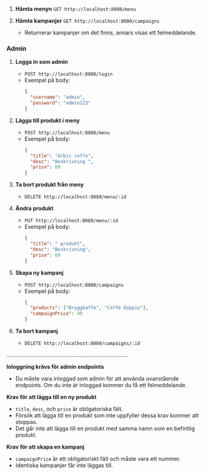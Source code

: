 1. **Hämta menyn**
    `GET http://localhost:8080/menu`
   
2. **Hämta kampanjer**
    `GET http://localhost:8080/campaigns`
   - Returnerar kampanjer om det finns, annars visas ett felmeddelande.

### Admin 


1. **Logga in som admin**
   - `POST http://localhost:8080/login`
   - Exempel på body:
     ```json
     {
       "username": "admin",
       "password": "admin123"
     }
     ```

2. **Lägga till produkt i meny**
   - `POST http://localhost:8080/menu`
   - Exempel på body:
     ```json
     {
       "title": "Arbic coffe",
       "desc": "Beskrivning ",
       "price": 69
     }
     ```

3. **Ta bort produkt från meny**
   - `DELETE http://localhost:8080/menu/:id`

4. **Ändra produkt**
   - `PUT http://localhost:8080/menu/:id`
   - Exempel på body:
     ```json
     {
       "title": " produkt",
       "desc": "Beskrivning",
       "price": 69
     }
     ```

5. **Skapa ny kampanj**
   - `POST http://localhost:8080/campaigns`
   - Exempel på body:
     ```json
     {
       "products": ["Bryggkaffe", "Caffè Doppio"],
       "campaignPrice": 40
     }
     ```

6. **Ta bort kampanj**
   - `DELETE http://localhost:8080/campaigns/:id`

...............................................................................

 **Inloggning krävs för admin endpoints**
   - Du måste vara inloggad som admin för att använda ovanstående endpoints. Om du inte är inloggad kommer du få ett felmeddelande.

**Krav för att lägga till en ny produkt**
   - `title`, `desc`, och `price` är obligatoriska fält.
   - Försök att lägga till en produkt som inte uppfyller dessa krav kommer att stoppas.
   - Det går inte att lägga till en produkt med samma namn som en befintlig produkt.

 **Krav för att skapa en kampanj**
   - `campaignPrice` är ett obligatoriskt fält och måste vara ett nummer.
   - Identiska kampanjer får inte läggas till.
